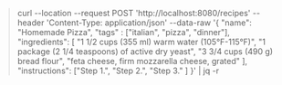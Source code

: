 > curl --location --request POST 'http://localhost:8080/recipes' --header 'Content-Type: application/json' --data-raw '{ "name": "Homemade Pizza", "tags" : ["italian", "pizza", "dinner"], "ingredients": [ "1 1/2 cups (355 ml) warm water (105°F-115°F)", "1 package (2 1/4 teaspoons) of active dry yeast", "3 3/4 cups (490 g) bread flour", "feta cheese, firm mozzarella cheese, grated" ], "instructions": ["Step 1.", "Step 2.", "Step 3." ] }' | jq -r